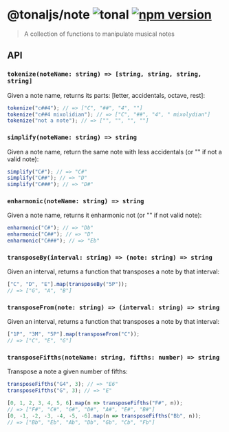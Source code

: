 # @tonaljs/note ![tonal](https://img.shields.io/badge/@tonaljs-note-yellow.svg?style=flat-square) [![npm version](https://img.shields.io/npm/v/@tonaljs/note.svg?style=flat-square)](https://www.npmjs.com/package/@tonaljs/note)

> A collection of functions to manipulate musical notes

## API

### `tokenize(noteName: string) => [string, string, string, string]`

Given a note name, returns its parts: [letter, accidentals, octave, rest]:

```js
tokenize("c##4"); // => ["C", "##", "4", ""]
tokenize("c##4 mixolidian"); // => ["C", "##", "4", " mixolydian"]
tokenize("not a note"); // => ["", "", "", ""]
```

### `simplify(noteName: string) => string`

Given a note name, return the same note with less accidentals (or "" if not a valid note):

```js
simplify("C#"); // => "C#"
simplify("C##"); // => "D"
simplify("C###"); // => "D#"
```

### `enharmonic(noteName: string) => string`

Given a note name, returns it enharmonic not (or "" if not valid note):

```js
enharmonic("C#"); // => "Db"
enharmonic("C##"); // => "D"
enharmonic("C###"); // => "Eb"
```

### `transposeBy(interval: string) => (note: string) => string`

Given an interval, returns a function that transposes a note by that interval:

```js
["C", "D", "E"].map(transposeBy("5P"));
// => ["G", "A", "B"]
```

### `transposeFrom(note: string) => (interval: string) => string`

Given an interval, returns a function that transposes a note by that interval:

```js
["1P", "3M", "5P"].map(transposeFrom("C"));
// => ["C", "E", "G"]
```

### `transposeFifths(noteName: string, fifths: number) => string`

Transpose a note a given number of fifths:

```js
transposeFifths("G4", 3); // => "E6"
transposeFifths("G", 3); // => "E"

[0, 1, 2, 3, 4, 5, 6].map(n => transposeFifths("F#", n));
// => ["F#", "C#", "G#", "D#", "A#", "E#", "B#"]
[0, -1, -2, -3, -4, -5, -6].map(n => transposeFifths("Bb", n));
// => ["Bb", "Eb", "Ab", "Db", "Gb", "Cb", "Fb"]
```
